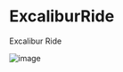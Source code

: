 # ExcaliburRide
Excalibur Ride

![image](https://github.com/user-attachments/assets/0fd79433-7476-4ad8-90bc-b4982d45fb19)

